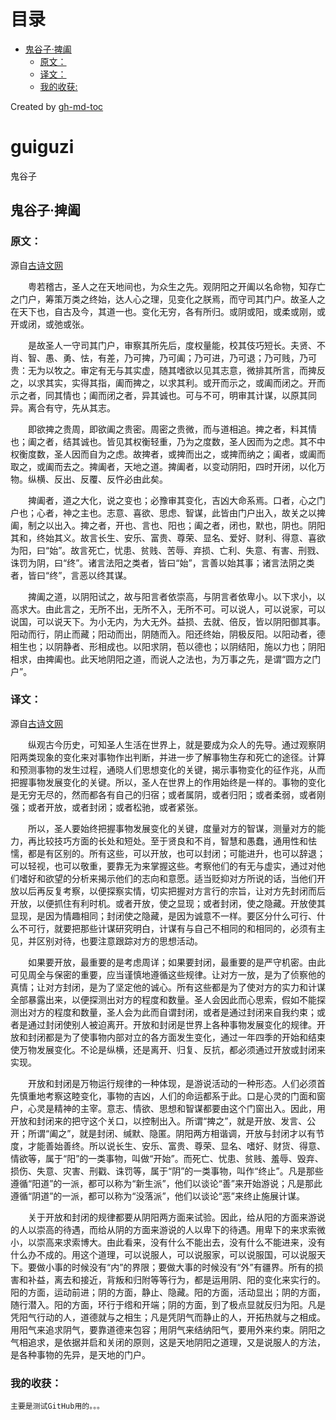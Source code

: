目录
=================

  * [鬼谷子·捭阖](#鬼谷子捭阖)
     * [原文：](#原文)
     * [译文：](#译文)
	 * [我的收获:](#我的收获)

Created by [gh-md-toc](https://github.com/ekalinin/github-markdown-toc)

# guiguzi
鬼谷子

## 鬼谷子·捭阖


### 原文：
源自[古诗文网](https://so.gushiwen.org/guwen/bookv_3287.aspx)

　　粤若稽古，圣人之在天地间也，为众生之先。观阴阳之开阖以名命物，知存亡之门户，筹策万类之终始，达人心之理，见变化之朕焉，而守司其门户。故圣人之在天下也，自古及今，其道一也。变化无穷，各有所归。或阴或阳，或柔或刚，或开或闭，或弛或张。

　　是故圣人一守司其门户，审察其所先后，度权量能，校其伎巧短长。夫贤、不肖、智、愚、勇、怯，有差，乃可捭，乃可阖；乃可进，乃可退；乃可贱，乃可贵：无为以牧之。审定有无与其实虚，随其嗜欲以见其志意，微排其所言，而捭反之，以求其实，实得其指，阖而捭之，以求其利。或开而示之，或阖而闭之。开而示之者，同其情也；阖而闭之者，异其诚也。可与不可，明审其计谋，以原其同异。离合有守，先从其志。

　　即欲捭之贵周，即欲阖之贵密。周密之贵微，而与道相追。捭之者，料其情也；阖之者，结其诚也。皆见其权衡轻重，乃为之度数，圣人因而为之虑。其不中权衡度数，圣人因而自为之虑。故捭者，或捭而出之，或捭而纳之；阖者，或阖而取之，或阖而去之。捭阖者，天地之道。捭阖者，以变动阴阳，四时开闭，以化万物。纵横、反出、反覆、反忤必由此矣。

　　捭阖者，道之大化，说之变也；必豫审其变化，吉凶大命系焉。口者，心之门户也；心者，神之主也。志意、喜欲、思虑、智谋，此皆由门户出入，故关之以捭阖，制之以出入。捭之者，开也、言也、阳也；阖之者，闭也，默也，阴也。阴阳其和，终始其义。故言长生、安乐、富贵、尊荣、显名、爱好、财利、得意、喜欲为阳，曰“始”。故言死亡，忧患、贫贱、苦辱、弃损、亡利、失意、有害、刑戮、诛罚为阴，曰“终”。诸言法阳之类者，皆曰“始”，言善以始其事；诸言法阴之类者，皆曰“终”，言恶以终其谋。

　　捭阖之道，以阴阳试之，故与阳言者依崇高，与阴言者依卑小。以下求小，以高求大。由此言之，无所不出，无所不入，无所不可。可以说人，可以说家，可以说国，可以说天下。为小无内，为大无外。益损、去就、倍反，皆以阴阳御其事。阳动而行，阴止而藏；阳动而出，阴随而入。阳还终始，阴极反阳。以阳动者，德相生也；以阴静者、形相成也。以阳求阴，苞以德也；以阴结阳，施以力也；阴阳相求，由捭阖也。此天地阴阳之道，而说人之法也，为万事之先，是谓“圆方之门户”。
 ### 译文：
 源自[古诗文网](https://so.gushiwen.org/guwen/bookv_3287.aspx)
 
 　　纵观古今历史，可知圣人生活在世界上，就是要成为众人的先导。通过观察阴阳两类现象的变化来对事物作出判断，并进一步了解事物生存和死亡的途径。计算和预测事物的发生过程，通晓人们思想变化的关键，揭示事物变化的征作兆，从而把握事物发展变化的关键。所以，圣人在世界上的作用始终是一样的。事物的变化是无穷无尽的，然而都各有自己的归宿；或者属阴，或者归阳；或者柔弱，或者刚强；或者开放，或者封闭；或者松驰，或者紧张。

　　所以，圣人要始终把握事物发展变化的关键，度量对方的智谋，测量对方的能力，再比较技巧方面的长处和短处。至于贤良和不肖，智慧和愚蠢，通用性和怯懦，都是有区别的。所有这些，可以开放，也可以封闭；可能进升，也可以辞退；可以轻视，也可以敬重，要靠无为来掌握这些。考察他们的有无与虚实，通过对他们嗜好和欲望的分析来揭示他们的志向和意愿。适当贬抑对方所说的话，当他们开放以后再反复考察，以便探察实情，切实把握对方言行的宗旨，让对方先封闭而后开放，以便抓住有利时机。或者开放，使之显现；或者封闭，使之隐藏。开放使其显现，是因为情趣相同；封闭使之隐藏，是因为诚意不一样。要区分什么可行、什么不可行，就要把那些计谋研究明白，计谋有与自己不相同的和相同的，必须有主见，并区别对待，也要注意跟踪对方的思想活动。

　　如果要开放，最重要的是考虑周详；如果要封闭，最重要的是严守机密。由此可见周全与保密的重要，应当谨慎地遵循这些规律。让对方一放，是为了侦察他的真情；让对方封闭，是为了坚定他的诚心。所有这些都是为了使对方的实力和计谋全部暴露出来，以便探测出对方的程度和数量。圣人会因此而心思索，假如不能探测出对方的程度和数量，圣人会为此而自谓封闭，或者是通过封闭来自我约束；或者是通过封闭使别人被迫离开。开放和封闭是世界上各种事物发展变化的规律。开放和封闭都是为了使事物内部对立的各方面发生变化，通过一年四季的开始和结束使万物发展变化。不论是纵横，还是离开、归复、反抗，都必须通过开放或封闭来实现。

　　开放和封闭是万物运行规律的一种体现，是游说活动的一种形态。人们必须首先慎重地考察这睦变化，事物的吉凶，人们的命运都系于此。口是心灵的门面和窗户，心灵是精神的主宰。意志、情欲、思想和智谋都要由这个门窗出入。因此，用开放和封闭来的把守这个关口，以控制出入。所谓“捭之”，就是开放、发言、公开；所谓“阖之”，就是封闭、缄默、隐匿。阴阳两方相谐调，开放与封闭才以有节度，才能善始善终。所以说长生、安乐、富贵、尊荣、显名、嗜好、财货、得意、情欲等，属于“阳”的一类事物，叫做“开始”。而死亡、忧患、贫贱、羞辱、毁弃、损伤、失意、灾害、刑戳、诛罚等，属于“阴”的一类事物，叫作“终止”。凡是那些遵循“阳道”的一派，都可以称为“新生派”，他们以谈论“善”来开始游说；凡是那此遵循“阴道”的一派，都可以称为“没落派”，他们以谈论“恶”来终止施展计谋。

　　关于开放和封闭的规律都要从阴阳两方面来试验。因此，给从阳的方面来游说的人以崇高的待遇，而给从阴的方面来游说的人以卑下的待遇。用卑下的来求索微小，以崇高来求索博大。由此看来，没有什么不能出去，没有什么不能进来，没有什么办不成的。用这个道理，可以说服人，可以说服家，可以说服国，可以说服天下。要做小事的时候没有“内”的界限；要做大事的时候没有“外”有疆界。所有的损害和补益，离去和接近，背叛和归附等等行为，都是运用阴、阳的变化来实行的。阳的方面，运动前进；阴的方面，静止、隐藏。阳的方面，活动显出；阴的方面，随行潜入。阳的方面，环行于绺和开端；阴的方面，到了极点显就反归为阳。凡是凭阳气行动的人，道德就与之相生；凡是凭阴气而静止的人，开拓热就与之相成。用阳气来追求阴气，要靠道德来包容；用阴气来结纳阳气，要用外来约束。阴阳之气相追求，是依据并启和关闭的原则，这是天地阴阳之道理，又是说服人的方法，是各种事物的先异，是天地的门户。
	
 ### 我的收获：
 
	主要是测试GitHub用的。。。
